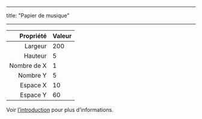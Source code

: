 - - -
title: "Papier de musique"
- - -

|   Propriété | Valeur |
| -----------:|:------ |
|     Largeur | 200    |
|     Hauteur | 5      |
| Nombre de X | 1      |
|    Nombre Y | 5      |
|    Espace X | 10     |
|    Espace Y | 60     |

Voir [l’introduction](intro) pour plus d’informations.
